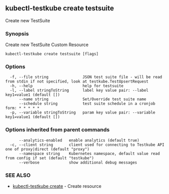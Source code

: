 ## kubectl-testkube create testsuite

Create new TestSuite

### Synopsis

Create new TestSuite Custom Resource

```
kubectl-testkube create testsuite [flags]
```

### Options

```
  -f, --file string               JSON test suite file - will be read from stdin if not specified, look at testkube.TestUpsertRequest
  -h, --help                      help for testsuite
  -l, --label stringToString      label key value pair: --label key1=value1 (default [])
      --name string               Set/Override test suite name
      --schedule string           test suite schedule in a cronjob form: * * * * *
  -p, --variable stringToString   param key value pair: --variable key1=value1 (default [])
```

### Options inherited from parent commands

```
      --analytics-enabled   enable analytics (default true)
  -c, --client string       client used for connecting to Testkube API one of proxy|direct (default "proxy")
      --namespace string    Kubernetes namespace, default value read from config if set (default "testkube")
      --verbose             show additional debug messages
```

### SEE ALSO

* [kubectl-testkube create](kubectl-testkube_create.md)	 - Create resource

